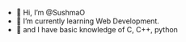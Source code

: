 - 👋 Hi, I’m @SushmaO
- 🌱 I’m currently learning Web Development.
- 💞️ and I have basic knowledge of C, C++, python


<!---
SushmaO/SushmaO is a ✨ special ✨ repository because its `README.md` (this file) appears on your GitHub profile.
You can click the Preview link to take a look at your changes.
--->
